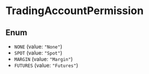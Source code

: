 # TradingAccountPermission

## Enum

* `NONE` (value: `"None"`)
* `SPOT` (value: `"Spot"`)
* `MARGIN` (value: `"Margin"`)
* `FUTURES` (value: `"Futures"`)
